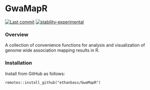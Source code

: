 # GwaMapR
[![Last commit](https://img.shields.io/github/last-commit/ethanbass/chromatographR)]()
[![stability-experimental](https://img.shields.io/badge/stability-experimental-orange.svg)](https://github.com/emersion/stability-badges#experimental)

### Overview

A collection of convenience functions for analysis and visualization of genome wide association mapping results in R.

### Installation

Install from GitHub as follows:

```{r}
remotes::install_github("ethanbass/GwaMapR")
```
